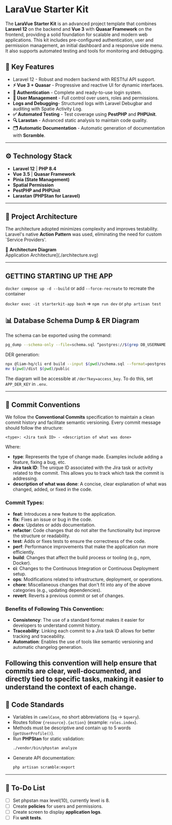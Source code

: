 # LaraVue Starter Kit

The **LaraVue Starter Kit** is an advanced project template that combines **Laravel 12** on the backend and **Vue 3** with **Quasar Framework** on the frontend, providing a solid foundation for scalable and modern web applications. This kit includes pre-configured authentication, user and permission management, an initial dashboard and a responsive side menu. It also supports automated testing and tools for monitoring and debugging.

## 📌 **Key Features**

- Laravel 12 - Robust and modern backend with RESTful API support.
- **⚡ Vue 3 + Quasar** - Progressive and reactive UI for dynamic interfaces.
- **🔑 Authentication** - Complete and ready-to-use login system.
- **👤 User Management** - Full control over users, roles and permissions.
- **Logs and Debugging**- Structured logs with Laravel Debugbar and auditing with Spatie Activity Log.
- **✅ Automated Testing** - Test coverage using **PestPHP** and **PHPUnit**.
- **🔍 Larastan** - Advanced static analysis to maintain code quality.
- **🗂️ Automatic Documentation** - Automatic generation of documentation with **Scramble**.

---

## ⚙️ **Technology Stack**

- **Laravel 12** | **PHP 8.4**
- **Vue 3.5** | **Quasar Framework**
- **Pinia (State Management)**
- **Spatial Permission**
- **PestPHP and PHPUnit**
- **Larastan (PHPStan for Laravel)**

---

## 🚀 **Project Architecture**

The architecture adopted minimizes complexity and improves testability. Laravel's native **Action Pattern** was used, eliminating the need for custom `Service Providers'.

📌 **Architecture Diagram**  
Application Architecture](./architecture.svg)

---

## GETTING STARTING UP THE APP

`docker compose up -d --build` or add `--force-recreate` to recreate the container 

`docker exec -it starterkit-app bash` => `npm run dev` or `php artisan test`


## 📊 **Database Schema Dump & ER Diagram**

The schema can be exported using the command:

```bash
pg_dump --schema-only --file=schema.sql “postgres://$(grep DB_USERNAME .env | cut -d ‘=’ -f2):$(grep DB_PASSWORD . env | cut -d '=' -f2)@$(grep DB_HOST .env | cut -d '=' -f2):$(grep DB_PORT .env | cut -d '=' -f2)/$(grep DB_DATABASE .env | cut -d '=' -f2)”
```

DER generation:

```bash
npx @liam-hq/cli erd build --input $(pwd)/schema.sql --format=postgres
mv $(pwd)/dist $(pwd)/public
```

The diagram will be accessible at `/der?key=access_key`. To do this, set `APP_DER_KEY` in `.env`.

---


## 🔄 **Commit Conventions**

We follow the **Conventional Commits** specification to maintain a clean commit history and facilitate semantic versioning. Every commit message should follow the structure:

```
<type>: <Jira task ID> - <description of what was done>
```

Where:
- **type**: Represents the type of change made. Examples include adding a feature, fixing a bug, etc.
- **Jira task ID**: The unique ID associated with the Jira task or activity related to the commit. This allows you to track which task the commit is addressing.
- **description of what was done**: A concise, clear explanation of what was changed, added, or fixed in the code.

### Commit Types:

- **feat**: Introduces a new feature to the application.
- **fix**: Fixes an issue or bug in the code.
- **docs**: Updates or adds documentation.
- **refactor**: Code changes that do not alter the functionality but improve the structure or readability.
- **test**: Adds or fixes tests to ensure the correctness of the code.
- **perf**: Performance improvements that make the application run more efficiently.
- **build**: Changes that affect the build process or tooling (e.g., npm, Docker).
- **ci**: Changes to the Continuous Integration or Continuous Deployment setup.
- **ops**: Modifications related to infrastructure, deployment, or operations.
- **chore**: Miscellaneous changes that don't fit into any of the above categories (e.g., updating dependencies).
- **revert**: Reverts a previous commit or set of changes.

### Benefits of Following This Convention:
- **Consistency**: The use of a standard format makes it easier for developers to understand commit history.
- **Traceability**: Linking each commit to a Jira task ID allows for better tracking and traceability.
- **Automation**: Enables the use of tools like semantic versioning and automatic changelog generation.

Following this convention will help ensure that commits are clear, well-documented, and directly tied to specific tasks, making it easier to understand the context of each change.
---

## 📝 **Code Standards**

- Variables in `camelCase`, no short abbreviations (`$q` → `$query`).
- Routes follow `{resource}.{action}` (example: `roles.index`).
- Methods must be descriptive and contain up to 5 words (`getUserProfile()`).
- Run **PHPStan** for static validation:
  ```bash
  ./vendor/bin/phpstan analyze
  ```
- Generate API documentation:
  ```bash
  php artisan scramble:export
  ```

---

## 📌 **To-Do List**

- [ ] Set phpstan max level(10), currently level is 8.
- [ ] Create **policies** for users and permissions.
- [ ] Create screen to display **application logs**.
- [ ] Fix **unit tests**.
